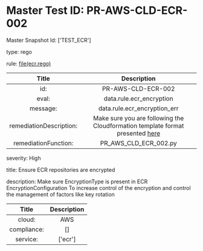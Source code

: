 



# Master Test ID: PR-AWS-CLD-ECR-002


Master Snapshot Id: ['TEST_ECR']

type: rego

rule: [file(ecr.rego)]  
  
  
  
  

|Title|Description|
| :---: | :---: |
|id: |PR-AWS-CLD-ECR-002|
|eval: |data.rule.ecr_encryption|
|message: |data.rule.ecr_encryption_err|
|remediationDescription: |Make sure you are following the Cloudformation template format presented <a href='https://docs.aws.amazon.com/AWSCloudFormation/latest/UserGuide/aws-resource-ecr-repository.html#cfn-ecr-repository-imagetagmutability' target='_blank'>here</a>|
|remediationFunction: |PR_AWS_CLD_ECR_002.py|


severity: High

title: Ensure ECR repositories are encrypted

description: Make sure EncryptionType is present in ECR EncryptionConfiguration To increase control of the encryption and control the management of factors like key rotation  
  
  

|Title|Description|
| :---: | :---: |
|cloud: |AWS|
|compliance: |[]|
|service: |['ecr']|



[file(ecr.rego)]: https://github.com/prancer-io/prancer-compliance-test/tree/master/aws/cloud/ecr.rego
